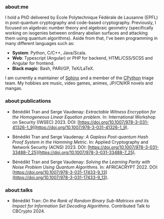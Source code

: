### about:me

I hold a PhD delivered by Ecole Polytechnique Fédérale de Lausanne (EPFL) in post-quantum cryptography and code-based cryptography. Previously, I focused on algebraic number theory and algebraic geometry (specifically working on isogenies between ordinary abelian surfaces and attacking them using quantum algorithms). Aside from that, I've been programming in many different languages such as:

- __**System**__: Python, C/C++, Java/Scala.
- __**Web**__: Typescript (Angular) or PHP for backend, HTML/CSS/SCSS and Angular for frontend.
- __**Black magic**__: Bash, PARI/GP, TeX/LaTeX.

I am currently a maintainer of [Sphinx](https://github.com/sphinx-doc/sphinx) and a member of the [CPython](https://github.com/python/cpython) triage team. My hobbies are music, video games, animes, JP/CN/KR novels and mangas.

### about:publications

- Bénédikt Tran and Serge Vaudenay: *Extractable Witness Encryption for the Homogeneous Linear Equation problem*. In: International Workshop on Security (IWSEC) 2023.
  DOI: [https://doi.org/10.1007/978-3-031-41326-1_9](https://doi.org/10.1007/978-3-031-41326-1_9).

- Bénédikt Tran and Serge Vaudenay: *A Gapless Post-quantum Hash Proof System in the Hamming Metric*. In: Applied Cryptography and Network Security (ACNS) 2023.
  DOI: [https://doi.org/10.1007/978-3-031-33488-7_25](https://doi.org/10.1007/978-3-031-33488-7_25).
  
- Bénédikt Tran and Serge Vaudenay: *Solving the Learning Parity with Noise Problem Using Quantum Algorithms*. In: AFRICACRYPT 2022.
  DOI: [https://doi.org/10.1007/978-3-031-17433-9_13](https://doi.org/10.1007/978-3-031-17433-9_13).

### about:talks

- Bénédikt Tran: *On the Rank of Random Binary Sub-Matrices and its Impact for Information Set Decoding Algorithms*. Contributed Talk to CBCrypto 2024.
